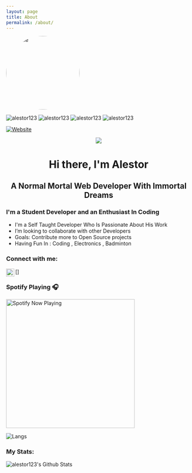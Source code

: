```yaml
---
layout: page
title: About
permalink: /about/
---
```



<p align="left"> 

<img src="https://avatars1.githubusercontent.com/u/51041424?s=460&v=4" alt="Profile"
 style="border-radius: 50%;" title="Profile Pic" width="200" height="200" />

<img src="https://komarev.com/ghpvc/?username=alestor123" alt="alestor123">

<img src="https://badges.pufler.dev/gists/alestor123" alt="alestor123"> 

<img src="https://badges.pufler.dev/repos/alestor123" alt="alestor123"> 

<img src="https://badges.pufler.dev/years/alestor123" alt="alestor123">

</p>

[![Website](https://img.shields.io/website?label=alestor123.github.io&style=for-the-badge&url=https%3A%2F%2Falestor123.github.io)](https://alestor123.github.io)


<p align="center">
    <img src="https://raw.githubusercontent.com/alestor123/alestor123/master/assets/icon.svg">
</p>

<h1 align="center"> Hi there, I'm Alestor </h1>

<h2 align="center"> A Normal Mortal Web Developer With Immortal Dreams</h2>

### I'm a Student Developer and an Enthusiast In Coding 
- I'm a Self Taught Developer Who Is Passionate About His Work
- I’m looking to collaborate with other Developers
- Goals: Contribute more to Open Source projects
- Having Fun In :  Coding , Electronics  , Badminton

### Connect with me:


[<img align="left" alt="alestor123 | Twitter" width="22px" src="https://cdn.jsdelivr.net/npm/simple-icons@v3/icons/twitter.svg" />]

### Spotify Playing 🎧
<img src="https://novatorem-1-git-master.alestor123.vercel.app/api/spotify-playing/" alt="Spotify Now Playing" width="350" />

![Langs](https://github-readme-stats.vercel.app/api/top-langs/?username=alestor123&layout=compact)


### My Stats:

<img align="left" alt="alestor123's Github Stats" src="https://github-readme-stats.vercel.app/api?username=alestor123&show_icons=true&theme=dark" />
